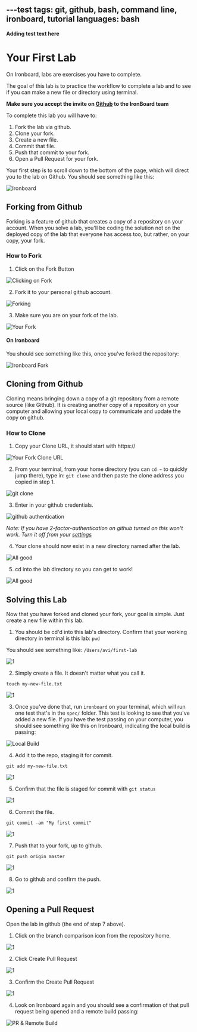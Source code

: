 ---test
tags: git, github, bash, command line, ironboard, tutorial
languages: bash
---
**Adding test text here**

# Your First Lab

On Ironboard, labs are exercises you have to complete.

The goal of this lab is to practice the workflow to complete a lab and to see if you can make a new file or directory using terminal.

**Make sure you accept the invite on [Github](https://github.com/flatiron-school-ironboard) to the IronBoard team**

To complete this lab you will have to:

1. Fork the lab via github.
2. Clone your fork.
3. Create a new file.
4. Commit that file.
5. Push that commit to your fork.
6. Open a Pull Request for your fork.

Your first step is to scroll down to the bottom of the page, which will direct you to the lab on Github. You should see something like this:

![Ironboard](https://s3-us-west-2.amazonaws.com/readme-photos/ib-1.png)

## Forking from Github

Forking is a feature of github that creates a copy of a repository on your account. When you solve a lab, you'll be coding the solution not on the deployed copy of the lab that everyone has access too, but rather, on your copy, your fork.

### How to Fork

1. Click on the Fork Button

![Clicking on Fork](http://flatiron-videos.s3.amazonaws.com/ironboard/ironboard-tutorial/1-how-to-fork.png)

2. Fork it to your personal github account.

![Forking](http://flatiron-videos.s3.amazonaws.com/ironboard/ironboard-tutorial/2-how-to-fork.png)

3. Make sure you are on your fork of the lab.

![Your Fork](http://flatiron-videos.s3.amazonaws.com/ironboard/ironboard-tutorial/3-how-to-fork.png)

#### On Ironboard

You should see something like this, once you've forked the repository:

![Ironboard Fork](https://s3-us-west-2.amazonaws.com/readme-photos/ib-2.png)


## Cloning from Github

Cloning means bringing down a copy of a git repository from a remote source (like Github). It is creating another copy of a repository on your computer and allowing your local copy to communicate and update the copy on github.

### How to Clone

1. Copy your Clone URL, it should start with https://

![Your Fork Clone URL](http://flatiron-videos.s3.amazonaws.com/ironboard/ironboard-tutorial/1-how-to-clone.png)

2. From your terminal, from your home directory (you can `cd ~` to quickly jump there), type in: `git clone` and then paste the clone address you copied in step 1.

![git clone](http://flatiron-videos.s3.amazonaws.com/ironboard/ironboard-tutorial/2-how-to-clone.png)

3. Enter in your github credentials.

![github authentication](http://flatiron-videos.s3.amazonaws.com/ironboard/ironboard-tutorial/3-how-to-clone.png)

_Note: If you have 2-factor-authentication on github turned on this won't work. Turn it off from your [settings](https://github.com/settings/security)_

4. Your clone should now exist in a new directory named after the lab.

![All good](http://flatiron-videos.s3.amazonaws.com/ironboard/ironboard-tutorial/4-how-to-clone.png)

5. cd into the lab directory so you can get to work!

![All good](http://flatiron-videos.s3.amazonaws.com/ironboard/ironboard-tutorial/5-how-to-clone.png)

## Solving this Lab

Now that you have forked and cloned your fork, your goal is simple. Just create a new file within this lab.

1. You should be cd'd into this lab's directory. Confirm that your working directory in terminal is this lab: `pwd`

You should see something like: `/Users/avi/first-lab`

![1](http://flatiron-videos.s3.amazonaws.com/ironboard/ironboard-tutorial/1-solving-the-lab.png)

2. Simply create a file. It doesn't matter what you call it.

`touch my-new-file.txt`

![1](http://flatiron-videos.s3.amazonaws.com/ironboard/ironboard-tutorial/2-solving-the-lab.png)

3. Once you've done that, run `ironboard` on your terminal, which will run one test that's in the `spec/` folder. This test is looking to see that you've added a new file. If you have the test passing on your computer, you should see something like this on Ironboard, indicating the local build is passing:

![Local Build](https://s3-us-west-2.amazonaws.com/readme-photos/ib-3.png)

4. Add it to the repo, staging it for commit.

`git add my-new-file.txt`

![1](http://flatiron-videos.s3.amazonaws.com/ironboard/ironboard-tutorial/3-solving-the-lab.png)

5. Confirm that the file is staged for commit with `git status`

![1](http://flatiron-videos.s3.amazonaws.com/ironboard/ironboard-tutorial/4-solving-the-lab.png)

6. Commit the file.

`git commit -am "My first commit"`

![1](http://flatiron-videos.s3.amazonaws.com/ironboard/ironboard-tutorial/5-solving-the-lab.png)


7. Push that to your fork, up to github.

`git push origin master`

![1](http://flatiron-videos.s3.amazonaws.com/ironboard/ironboard-tutorial/6-solving-the-lab.png)


8. Go to github and confirm the push.

![1](http://flatiron-videos.s3.amazonaws.com/ironboard/ironboard-tutorial/7-solving-the-lab.png)

## Opening a Pull Request

Open the lab in github (the end of step 7 above).

1. Click on the branch comparison icon from the repository home.

![1](http://flatiron-videos.s3.amazonaws.com/ironboard/ironboard-tutorial/1-opening-pull-request.png)

2. Click Create Pull Request

![1](http://flatiron-videos.s3.amazonaws.com/ironboard/ironboard-tutorial/2-opening-pull-request.png)

3. Confirm the Create Pull Request

![1](http://flatiron-videos.s3.amazonaws.com/ironboard/ironboard-tutorial/3-opening-the-pull-request.png)

4. Look on Ironboard again and you should see a confirmation of that pull request being opened and a remote build passing:

![PR & Remote Build](https://s3-us-west-2.amazonaws.com/readme-photos/ib-4.png)
